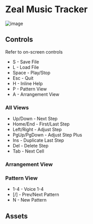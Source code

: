 # Zeal Music Tracker

![image](https://github.com/user-attachments/assets/037b90cb-6120-4811-a9e0-d5cbb51b845d)

## Controls

Refer to on-screen controls

* S - Save File
* L - Load File
* Space - Play/Stop
* Esc - Quit
* H - Inline Help
* P - Pattern View
* A - Arrangement View

### All Views

* Up/Down - Next Step
* Home/End - First/Last Step
* Left/Right - Adjust Step
* PgUp/PgDown - Adjust Step Plus
* Ins - Duplicate Last Step
* Del - Delete Step
* Tab - Next Cell

### Arrangement View

### Pattern View

* 1-4 - Voice 1-4
* [/] - Prev/Next Pattern
* N - New Pattern



## Assets

